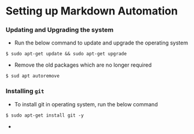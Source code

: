# Setting up Markdown Automation


### Updating and Upgrading the system

- Run the below command to update and upgrade the operating system

```
$ sudo apt-get update && sudo apt-get upgrade
```

- Remove the old packages which are no longer required

```
$ sud apt autoremove
```


### Installing `git`

- To install git in operating system, run the below command

```
$ sudo apt-get install git -y
```

- 
